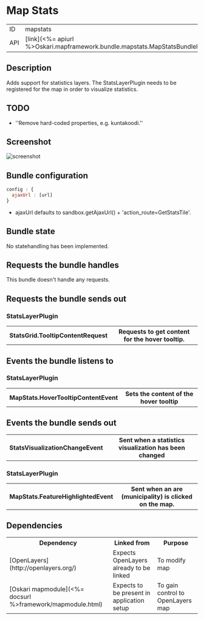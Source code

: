 # Map Stats

<table class="table">
  <tr>
    <td>ID</td><td>mapstats</td>
  </tr>
  <tr>
    <td>API</td><td>[link](<%= apiurl %>Oskari.mapframework.bundle.mapstats.MapStatsBundleInstance.html)</td>
  </tr>
</table>

## Description

Adds support for statistics layers. The StatsLayerPlugin needs to be registered for the map in order to visualize statistics.


## TODO

* ''Remove hard-coded properties, e.g. kuntakoodi.''

## Screenshot

![screenshot](/images/bundles/mapstats.png)

## Bundle configuration

```javascript
config : {
  ajaxUrl : [url]
}
```
* ajaxUrl defaults to sandbox.getAjaxUrl() + 'action_route=GetStatsTile'.

## Bundle state

No statehandling has been implemented.

## Requests the bundle handles

This bundle doesn't handle any requests.

## Requests the bundle sends out

### StatsLayerPlugin

<table class="table">
  <tr>
    <th>StatsGrid.TooltipContentRequest</th>
    <th>Requests to get content for the hover tooltip.</th>
  </tr>
</table>

## Events the bundle listens to

### StatsLayerPlugin

<table class="table">
  <tr>
    <th>MapStats.HoverTooltipContentEvent</th>
    <th>Sets the content of the hover tooltip</th>
  </tr>
</table>

## Events the bundle sends out

<table class="table">
  <tr>
    <th>StatsVisualizationChangeEvent</th><th>Sent when a statistics visualization has been changed</th>
  </tr>
</table>

### StatsLayerPlugin

<table class="table">
  <tr>
    <th>MapStats.FeatureHighlightedEvent</th>
    <th>Sent when an are (municipality) is clicked on the map.</th>
  </tr>
</table>

## Dependencies

<table class="table">
  <tr>
    <th>Dependency</th><th>Linked from</th><th>Purpose</th>
  </tr>
  <tr>
    <td> [OpenLayers](http://openlayers.org/) </td>
    <td> Expects OpenLayers already to be linked </td>
    <td> To modify map</td>
  </tr>
  <tr>
    <td> [Oskari mapmodule](<%= docsurl %>framework/mapmodule.html)</td>
    <td> Expects to be present in application setup </td>
    <td> To gain control to OpenLayers map</td>
  </tr>
</table>
